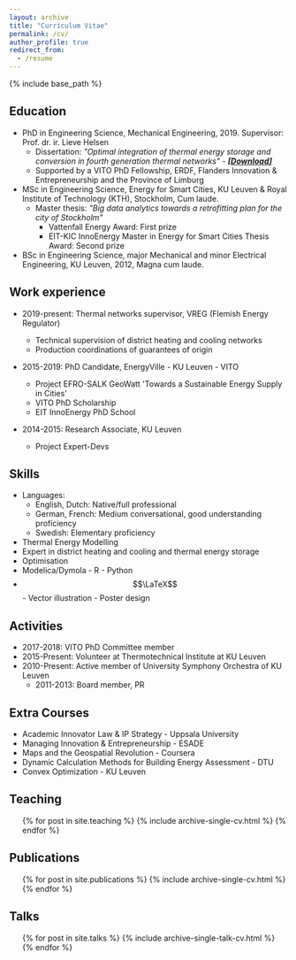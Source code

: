 ```yaml
---
layout: archive
title: "Curriculum Vitae"
permalink: /cv/
author_profile: true
redirect_from:
  - /resume
---
```



{% include base_path %}

Education
------
* PhD in Engineering Science, Mechanical Engineering, 2019. Supervisor: Prof. dr. ir. Lieve Helsen
  * Dissertation: _"Optimal integration of thermal energy storage and conversion in fourth generation thermal networks"_  - ___[[Download](https://lirias.kuleuven.be/handle/123456789/638748)]___
  * Supported by a VITO PhD Fellowship, ERDF, Flanders Innovation & Entrepreneurship and the Province of Limburg
* MSc in Engineering Science, Energy for Smart Cities, KU Leuven & Royal Institute of Technology (KTH), Stockholm, Cum laude.
  * Master thesis: _"Big data analytics towards a retrofitting plan for the city of Stockholm"_
    * Vattenfall Energy Award: First prize
    * EIT-KIC InnoEnergy Master in Energy for Smart Cities Thesis Award: Second prize
* BSc in Engineering Science, major Mechanical and minor Electrical Engineering, KU Leuven, 2012, Magna cum laude.



Work experience
------
* 2019-present: Thermal networks supervisor, VREG (Flemish Energy Regulator)
  * Technical supervision of district heating and cooling networks
  * Production coordinations of guarantees of origin

* 2015-2019: PhD Candidate, EnergyVille - KU Leuven - VITO
  * Project EFRO-SALK GeoWatt 'Towards a Sustainable Energy Supply in Cities'
  * VITO PhD Scholarship
  * EIT InnoEnergy PhD School

* 2014-2015: Research Associate, KU Leuven
  * Project Expert-Devs



Skills
------
* Languages:
  * English, Dutch: Native/full professional
  * German, French: Medium conversational, good understanding proficiency
  * Swedish: Elementary proficiency
* Thermal Energy Modelling
* Expert in district heating and cooling and thermal energy storage
* Optimisation
* Modelica/Dymola - R - Python
* $$\LaTeX$$ - Vector illustration - Poster design

Activities
------
* 2017-2018: VITO PhD Committee member
* 2015-Present: Volunteer at Thermotechnical Institute at KU Leuven
* 2010-Present: Active member of University Symphony Orchestra of KU Leuven
  * 2011-2013: Board member, PR

Extra Courses
------
* Academic Innovator Law & IP Strategy - Uppsala University
* Managing Innovation & Entrepreneurship - ESADE
* Maps and the Geospatial Revolution - Coursera
* Dynamic Calculation Methods for Building Energy Assessment - DTU
* Convex Optimization - KU Leuven

Teaching
------
  <ul>{% for post in site.teaching %}
    {% include archive-single-cv.html %}
  {% endfor %}</ul>

Publications
------
  <ul>{% for post in site.publications %}
    {% include archive-single-cv.html %}
  {% endfor %}</ul>

Talks
------
  <ul>{% for post in site.talks %}
    {% include archive-single-talk-cv.html %}
  {% endfor %}</ul>
